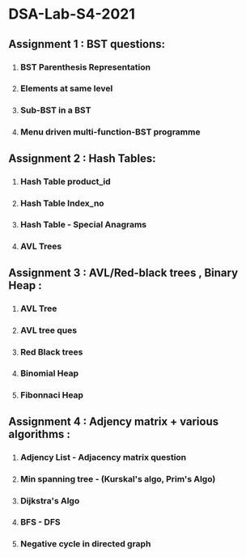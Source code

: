 # DSA-Lab-S4-2021

## Assignment 1 : BST questions:
1. ### BST Parenthesis Representation
2. ### Elements at same level
3. ### Sub-BST in a BST
4. ### Menu driven multi-function-BST programme
 
## Assignment 2 : Hash Tables:
1. ### Hash Table product_id
2. ### Hash Table Index_no
3. ### Hash Table - Special Anagrams
4. ### AVL Trees 

## Assignment 3 : AVL/Red-black trees , Binary Heap  :
1. ### AVL Tree
2. ### AVL tree ques
3. ### Red Black trees
4. ### Binomial Heap
5. ### Fibonnaci Heap

## Assignment 4 : Adjency matrix + various algorithms :
1. ### Adjency List - Adjacency matrix question
2. ### Min spanning tree - (Kurskal's algo, Prim's Algo)
3. ### Dijkstra's Algo
4. ### BFS - DFS
5. ### Negative cycle in directed graph

